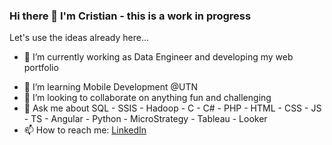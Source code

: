 ### Hi there 👋 I'm Cristian - this is a work in progress

<!--
**rosalescristian/rosalescristian** is a ✨ _special_ ✨ repository because its `README.md` (this file) appears on your GitHub profile.

Here are some ideas to get you started:
-->

Let's use the ideas already here...

- 🔭 I’m currently working as Data Engineer and developing my web portfolio
<!-- - ⚡ I'm trying to develop a Mobile App -->
- 🌱 I’m learning Mobile Development @UTN
- 👯 I’m looking to collaborate on anything fun and challenging
- 💬 Ask me about SQL - SSIS - Hadoop - C - C# - PHP - HTML - CSS - JS - TS - Angular - Python - MicroStrategy - Tableau - Looker
- 📫 How to reach me: [LinkedIn](https://www.linkedin.com/in/cristianmrosales/)

<!-- - 🤔 2022/03/01: It's time i give this repo a face lift -->

<!--
- 😄 Pronouns: ...
- ⚡ Fun fact: ...
-->
